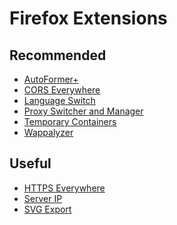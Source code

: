 # Firefox Extensions

## Recommended

- [AutoFormer+](https://addons.mozilla.org/en-US/firefox/addon/autoformer/)
- [CORS Everywhere](https://addons.mozilla.org/en-US/firefox/addon/cors-everywhere/)
- [Language Switch](https://addons.mozilla.org/en-US/firefox/addon/languageswitch/)
- [Proxy Switcher and Manager](https://addons.mozilla.org/en-US/firefox/addon/proxy-switcher-and-manager/)
- [Temporary Containers](https://addons.mozilla.org/en-US/firefox/addon/temporary-containers/)
- [Wappalyzer](https://addons.mozilla.org/en-US/firefox/addon/wappalyzer/)

## Useful

- [HTTPS Everywhere](https://addons.mozilla.org/en-US/firefox/addon/https-everywhere/)
- [Server IP](https://addons.mozilla.org/en-US/firefox/addon/server-ip/)
- [SVG Export](https://addons.mozilla.org/en-US/firefox/addon/svg-export/)

<!--
https://addons.mozilla.org/en-US/firefox/addon/loadtabonselect3/
-->
